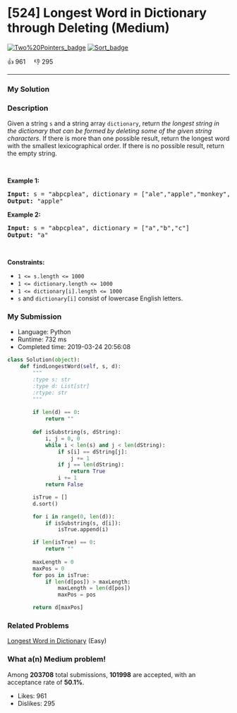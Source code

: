 # [524] Longest Word in Dictionary through Deleting (Medium)

[![Two%20Pointers_badge](https://img.shields.io/badge/topic-Two%20Pointers-green.svg)](https://leetcode.com/problems/longest-word-in-dictionary-through-deleting/)  [![Sort_badge](https://img.shields.io/badge/topic-Sort-green.svg)](https://leetcode.com/problems/longest-word-in-dictionary-through-deleting/) 

:+1: 961 &nbsp; &nbsp; :thumbsdown: 295

---

### My Solution


### Description
<p>Given a string <code>s</code> and a string array <code>dictionary</code>, return <em>the longest string in the dictionary that can be formed by deleting some of the given string characters</em>. If there is more than one possible result, return the longest word with the smallest lexicographical order. If there is no possible result, return the empty string.</p>

<p>&nbsp;</p>
<p><strong>Example 1:</strong></p>

<pre>
<strong>Input:</strong> s = &quot;abpcplea&quot;, dictionary = [&quot;ale&quot;,&quot;apple&quot;,&quot;monkey&quot;,&quot;plea&quot;]
<strong>Output:</strong> &quot;apple&quot;
</pre>

<p><strong>Example 2:</strong></p>

<pre>
<strong>Input:</strong> s = &quot;abpcplea&quot;, dictionary = [&quot;a&quot;,&quot;b&quot;,&quot;c&quot;]
<strong>Output:</strong> &quot;a&quot;
</pre>

<p>&nbsp;</p>
<p><strong>Constraints:</strong></p>

<ul>
	<li><code>1 &lt;= s.length &lt;= 1000</code></li>
	<li><code>1 &lt;= dictionary.length &lt;= 1000</code></li>
	<li><code>1 &lt;= dictionary[i].length &lt;= 1000</code></li>
	<li><code>s</code> and <code>dictionary[i]</code> consist of lowercase English letters.</li>
</ul>



### My Submission

- Language: Python
- Runtime: 732 ms
- Completed time: 2019-03-24 20:56:08

```Python
class Solution(object):
    def findLongestWord(self, s, d):
        """
        :type s: str
        :type d: List[str]
        :rtype: str
        """
        
        if len(d) == 0:
            return ""
        
        def isSubstring(s, dString):
            i, j = 0, 0
            while i < len(s) and j < len(dString):
                if s[i] == dString[j]:
                    j += 1
                if j == len(dString):
                    return True
                i += 1
            return False

        isTrue = []
        d.sort()

        for i in range(0, len(d)):
            if isSubstring(s, d[i]):
                isTrue.append(i)

        if len(isTrue) == 0:
            return ""
        
        maxLength = 0
        maxPos = 0
        for pos in isTrue:
            if len(d[pos]) > maxLength:
                maxLength = len(d[pos])
                maxPos = pos

        return d[maxPos]
```


### Related Problems
[Longest Word in Dictionary](https://leetcode.com/problems/longest-word-in-dictionary/) (Easy) <br>



### What a(n) Medium problem!
Among **203708** total submissions, **101998** are accepted, with an acceptance rate of **50.1%**. <br>

- Likes: 961
- Dislikes: 295

